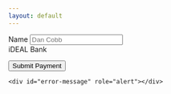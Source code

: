 ```yaml
---
layout: default
---
```


<script src="https://js.stripe.com/v3/"></script>
<script src="/js/ideal.js"></script>

<form id="payment-form">
  <div class="form-row">
    <label for="name">
      Name
    </label>
    <input id="name" name="name" placeholder="Dan Cobb" required>
  </div>

  <div class="form-row">
    <label for="ideal-bank-element">
      iDEAL Bank
    </label>
    <div id="ideal-bank-element">
      <!-- A Stripe Element will be inserted here. -->
    </div>
  </div>

  <button>Submit Payment</button>

  <!-- Used to display form errors. -->
    <div id="error-message" role="alert"></div>
</form>
